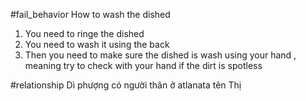 #fail_behavior 
How to wash the dished 
1. You need to ringe the dished
2. You need to wash it using the back 
3. Then you need to make sure the dished is wash using your hand , meaning try to check with your hand if the dirt is spotless 


#relationship
Dì phượng có người thân ở atlanata tên Thị



